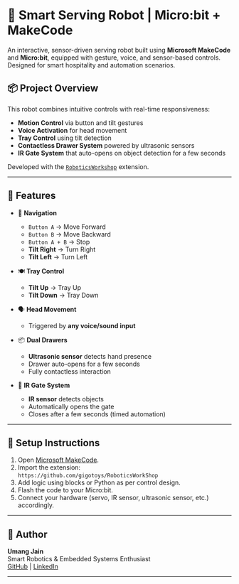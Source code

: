 # 🤖 Smart Serving Robot | Micro:bit + MakeCode

An interactive, sensor-driven serving robot built using **Microsoft MakeCode** and **Micro:bit**, equipped with gesture, voice, and sensor-based controls. Designed for smart hospitality and automation scenarios.

## 📦 Project Overview

This robot combines intuitive controls with real-time responsiveness:

- **Motion Control** via button and tilt gestures
- **Voice Activation** for head movement
- **Tray Control** using tilt detection
- **Contactless Drawer System** powered by ultrasonic sensors
- **IR Gate System** that auto-opens on object detection for a few seconds

Developed with the [`RoboticsWorkshop`](https://github.com/gigotoys/RoboticsWorkShop) extension.

---

## 🧠 Features

- 🧭 **Navigation**  
  - `Button A` → Move Forward  
  - `Button B` → Move Backward  
  - `Button A + B` → Stop  
  - **Tilt Right** → Turn Right  
  - **Tilt Left** → Turn Left

- 🍽 **Tray Control**  
  - **Tilt Up** → Tray Up  
  - **Tilt Down** → Tray Down

- 🗣 **Head Movement**  
  - Triggered by **any voice/sound input**

- 📦 **Dual Drawers**  
  - **Ultrasonic sensor** detects hand presence  
  - Drawer auto-opens for a few seconds  
  - Fully contactless interaction

- 🚪 **IR Gate System**  
  - **IR sensor** detects objects  
  - Automatically opens the gate  
  - Closes after a few seconds (timed automation)

---

## 🔧 Setup Instructions

1. Open [Microsoft MakeCode](https://makecode.microbit.org/).
2. Import the extension:  
   `https://github.com/gigotoys/RoboticsWorkShop`
3. Add logic using blocks or Python as per control design.
4. Flash the code to your Micro:bit.
5. Connect your hardware (servo, IR sensor, ultrasonic sensor, etc.) accordingly.

---

## 👤 Author

**Umang Jain**  
Smart Robotics & Embedded Systems Enthusiast  
[GitHub](https://github.com/umangjain-07/) | [LinkedIn](https://www.linkedin.com/in/umangjain07/)

---

